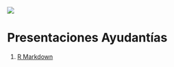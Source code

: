 ![](https://escudouchile.files.wordpress.com/2012/06/logo-facultad-de-economc3ada-y-negocios-universidad-de-chile.png)

# Presentaciones Ayudantías

1. [R Markdown](xaringan/enmec_t1/index.html)
